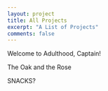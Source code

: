 ```yaml
---
layout: project
title: All Projects
excerpt: "A List of Projects"
comments: false
---
```


Welcome to Adulthood, Captain!

The Oak and the Rose

SNACKS?

